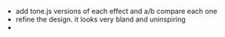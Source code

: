 - add tone.js versions of each effect and a/b compare each one
- refine the design.  it looks very bland and uninspiring
- 